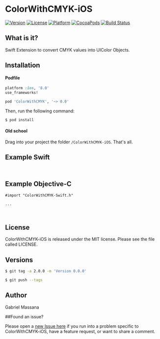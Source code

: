 # ColorWithCMYK-iOS

[![Version](https://img.shields.io/cocoapods/v/ColorWithCMYK.svg?style=flat-square)](http://cocoapods.org/pods/ColorWithCMYK)
[![License](https://img.shields.io/cocoapods/l/ColorWithCMYK.svg?style=flat-square)](http://cocoapods.org/pods/ColorWithCMYK)
[![Platform](https://img.shields.io/cocoapods/p/ColorWithCMYK.svg?style=flat-square)](http://cocoapods.org/pods/ColorWithCMYK)
[![CocoaPods](https://img.shields.io/cocoapods/metrics/doc-percent/ColorWithCMYK.svg?style=flat-square)](http://cocoapods.org/pods/ColorWithCMYK)
[![Build Status](https://img.shields.io/travis/GabrielMassana/ColorWithCMYK-iOS/master.svg?style=flat-square)](https://travis-ci.org/GabrielMassana/ColorWithCMYK-iOS)

##   What is it?

Swift Extension to convert CMYK values into UIColor Objects.



## Installation

#### Podfile

```ruby
platform :ios, '8.0'
use_frameworks!

pod 'ColorWithCMYK', '~> 0.0'
```

Then, run the following command:

```bash
$ pod install
```

#### Old school

Drag into your project the folder `/ColorWithCMYK-iOS`. That's all.

## Example Swift

```swift
        
```
## Example Objective-C

```objc
#import "ColorWithCMYK-Swift.h"

...

       
```
## License

ColorWithCMYK-iOS is released under the MIT license. Please see the file called LICENSE.

## Versions

```bash
$ git tag -a 2.0.0 -m 'Version 0.0.0'

$ git push --tags
```

## Author

Gabriel Massana

##Found an issue?

Please open a [new Issue here](https://github.com/GabrielMassana/ColorWithCMYK-iOS/issues/new) if you run into a problem specific to ColorWithCMYK-iOS, have a feature request, or want to share a comment.
